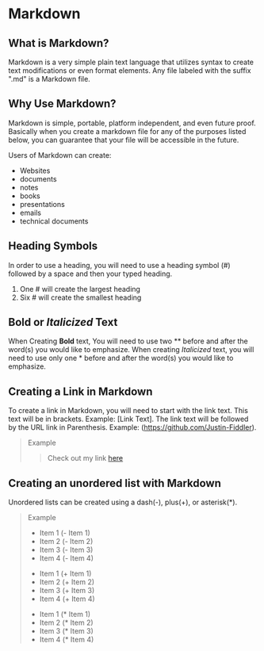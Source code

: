 # Markdown

## What is Markdown?

Markdown is a very simple plain text language that utilizes syntax to create text modifications or even format elements.
Any file labeled with the suffix ".md" is a Markdown file. 

## Why Use Markdown?

Markdown is simple, portable, platform independent, and even future proof. Basically when you create a markdown file for
any of the purposes listed below, you can guarantee that your file will be accessible in the future. 

Users of Markdown can create:
- Websites
- documents
- notes
- books
- presentations
- emails
- technical documents

## Heading Symbols

In order to use a heading, you will need to use a heading symbol (#) followed by a space and then your typed heading. 
1. One # will create the largest heading
2. Six # will create the smallest heading

## **Bold** or *Italicized* Text

When Creating **Bold** text, You will need to use two ** before and after the word(s) you would like to emphasize. 
When creating *Italicized* text, you will need to use only one * before and after the word(s) you would like to emphasize.

## Creating a Link in Markdown

To create a link in Markdown, you will need to start with the link text. This text will be in brackets. Example: [Link Text].
The link text will be followed by the URL link in Parenthesis. Example: (https://github.com/Justin-Fiddler).

> Example
> > Check out my link [here](https://github.com/Justin-Fiddler)

## Creating an unordered list with Markdown

Unordered lists can be created using a dash(-), plus(+), or asterisk(*).

> Example
>
> - Item 1 (- Item 1)
> - Item 2 (- Item 2)
> - Item 3 (- Item 3)
> - Item 4 (- Item 4)
>
> + Item 1 (+ Item 1)
> + Item 2 (+ Item 2)
> + Item 3 (+ Item 3)
> + Item 4 (+ Item 4)
>
> * Item 1 (* Item 1)
> * Item 2 (* Item 2)
> * Item 3 (* Item 3)
> * Item 4 (* Item 4)


 

